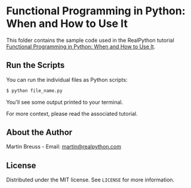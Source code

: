 # Functional Programming in Python: When and How to Use It

This folder contains the sample code used in the RealPython tutorial [Functional Programming in Python: When and How to Use It](https://realpython.com/python-functional-programming/).

## Run the Scripts

You can run the individual files as Python scripts:

```sh
$ python file_name.py
```

You'll see some output printed to your terminal.

For more context, please read the associated tutorial.

## About the Author

Martin Breuss - Email: martin@realpython.com

## License

Distributed under the MIT license. See ``LICENSE`` for more information.

